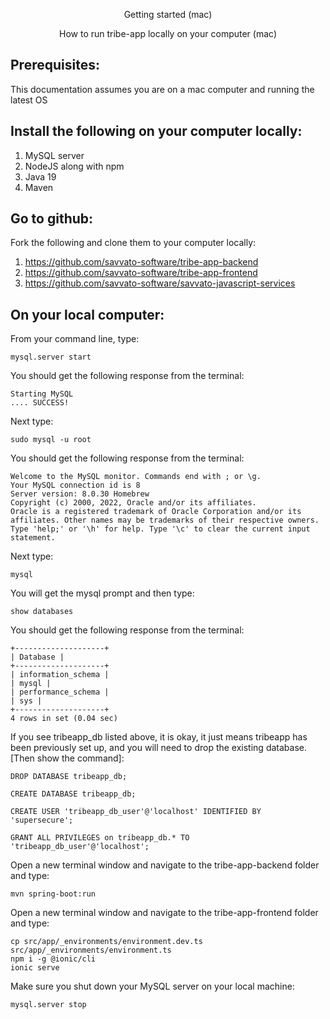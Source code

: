 
<p align="center">
    Getting started (mac)
</p>

<p align="center">
    How to run tribe-app locally on your computer (mac)
</p>

## Prerequisites:

This documentation assumes you are on a mac computer and running the latest OS

## Install the following on your computer locally:

1. MySQL server
2. NodeJS along with npm
3. Java 19
4. Maven

## Go to github:

Fork the following and clone them to your computer locally:

1. https://github.com/savvato-software/tribe-app-backend
2. https://github.com/savvato-software/tribe-app-frontend
3. https://github.com/savvato-software/savvato-javascript-services

## On your local computer:

From your command line, type:

    mysql.server start

You should get the following response from the terminal:

    Starting MySQL
    .... SUCCESS!

Next type:

    sudo mysql -u root

You should get the following response from the terminal:

    Welcome to the MySQL monitor. Commands end with ; or \g.
    Your MySQL connection id is 8
    Server version: 8.0.30 Homebrew
    Copyright (c) 2000, 2022, Oracle and/or its affiliates.
    Oracle is a registered trademark of Oracle Corporation and/or its affiliates. Other names may be trademarks of their respective owners.
    Type 'help;' or '\h' for help. Type '\c' to clear the current input statement.    
            
Next type:

    mysql

You will get the mysql prompt and then type:

    show databases

You should get the following response from the terminal:

    +--------------------+
    | Database |
    +--------------------+
    | information_schema |
    | mysql |
    | performance_schema |
    | sys |
    +--------------------+
    4 rows in set (0.04 sec)
                            
If you see tribeapp_db listed above, it is okay, it just means tribeapp has been previously set up, and you will need to drop the existing database. [Then show the command]:

    DROP DATABASE tribeapp_db;

    CREATE DATABASE tribeapp_db;

    CREATE USER 'tribeapp_db_user'@'localhost' IDENTIFIED BY 'supersecure';

    GRANT ALL PRIVILEGES on tribeapp_db.* TO 'tribeapp_db_user'@'localhost';

Open a new terminal window and navigate to the tribe-app-backend folder and type:

    mvn spring-boot:run

Open a new terminal window and navigate to the tribe-app-frontend folder and type:

    cp src/app/_environments/environment.dev.ts  src/app/_environments/environment.ts 
    npm i -g @ionic/cli
    ionic serve
                     
Make sure you shut down your MySQL server on your local machine:

    mysql.server stop

